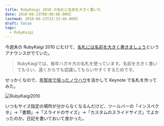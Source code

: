 ```yaml
---
title: RubyKaigi 2010 の名札に名前を大きく書いた
date: 2010-08-23T00:00:00.000Z
lastmod: 2010-08-23T23:33:40.000Z
draft: false
tags:
  - RubyKaigi
---
```


今週末の RubyKaigi 2010 にむけて、[名札には名前を大きく書きましょう](http://rubykaigi.tdiary.net/20100815.html#p01)というアナウンスがでていた。

> RubyKaigiでは、毎年ハガキ大の名札を使っています。名前を大きく書いてもらい、遠くからでも認識してもらいやすくするためです。

せっかくなので、[年賀状で培ったノウハウ](/posts/20091223/p01)を活かして Keynote で名札を作ってみた。

![RubyKaigi2010](@/assets/flickr/4921273953.jpg "RubyKaigi2010")

いつもサイズ指定の場所が分からなくなるんだけど、ツールバーの「インスペクタ」→「書類」→「スライドのサイズ」→「カスタムのスライドサイズ」でよかったのか。日記を書いておいて良かった。
